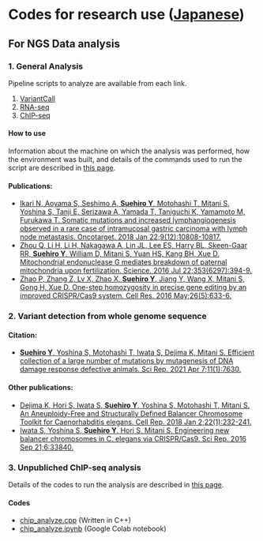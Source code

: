 # Codes for research use ([Japanese]())
## For NGS Data analysis
### 1. General Analysis
Pipeline scripts to analyze are available from each link.
1. [VariantCall]()
2. [RNA-seq]()
3. [ChIP-seq]()

#### How to use
Information about the machine on which the analysis was performed, how the environment was built, and details of the commands used to run the script are described in [this page](https://github.com/YujiSue/Research/tree/main/NGSPIpelines).

#### Publications:
* [Ikari N, Aoyama S, Seshimo A, <b><u>Suehiro Y</u></b>, Motohashi T, Mitani S, Yoshina S, Tanji E, Serizawa A, Yamada T, Taniguchi K, Yamamoto M, Furukawa T. Somatic mutations and increased lymphangiogenesis observed in a rare case of intramucosal gastric carcinoma with lymph node metastasis. Oncotarget. 2018 Jan 22;9(12):10808-10817.](https://pubmed.ncbi.nlm.nih.gov/29535844/)    
* [Zhou Q, Li H, Li H, Nakagawa A, Lin JL, Lee ES, Harry BL, Skeen-Gaar RR, <b><u>Suehiro Y</u></b>, William D, Mitani S, Yuan HS, Kang BH, Xue D. Mitochondrial endonuclease G mediates breakdown of paternal mitochondria upon fertilization. Science. 2016 Jul 22;353(6297):394-9.](https://pubmed.ncbi.nlm.nih.gov/27338704/)  
* [Zhao P, Zhang Z, Lv X, Zhao X, <b><u>Suehiro Y</u></b>, Jiang Y, Wang X, Mitani S, Gong H, Xue D. One-step homozygosity in precise gene editing by an improved CRISPR/Cas9 system. Cell Res. 2016 May;26(5):633-6.](https://pubmed.ncbi.nlm.nih.gov/27055372/)

### 2. Variant detection from whole genome sequence


#### Citation:
* [<b><u>Suehiro Y</u></b>, Yoshina S, Motohashi T, Iwata S, Dejima K, Mitani S. Efficient collection of a large number of mutations by mutagenesis of DNA damage response defective animals. Sci Rep. 2021 Apr 7;11(1):7630.](https://pubmed.ncbi.nlm.nih.gov/33828169/)  

#### Other publications:
* [Dejima K, Hori S, Iwata S, <b><u>Suehiro Y</u></b>, Yoshina S, Motohashi T, Mitani S. An Aneuploidy-Free and Structurally Defined Balancer Chromosome Toolkit for Caenorhabditis elegans. Cell Rep. 2018 Jan 2;22(1):232-241.](https://pubmed.ncbi.nlm.nih.gov/29298424/)  
* [Iwata S, Yoshina S, <b><u>Suehiro Y</u></b>, Hori S, Mitani S. Engineering new balancer chromosomes in C. elegans via CRISPR/Cas9. Sci Rep. 2016 Sep 21;6:33840.](https://pubmed.ncbi.nlm.nih.gov/27650892/)

### 3. Unpubliched ChIP-seq analysis
Details of the codes to run the analysis are described in [this page](https://github.com/YujiSue/Research/tree/main/CustomChIP).

#### Codes
* [chip_analyze.cpp]() (Written in C++)
* [chip_analyze.ipynb](https://github.com/YujiSue/Research/blob/main/CustomChIP/chip_analyze.ipynb) (Google Colab notebook)
